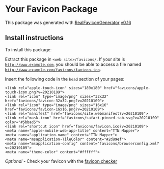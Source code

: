 # Your Favicon Package

This package was generated with [RealFaviconGenerator](https://realfavicongenerator.net/) [v0.16](https://realfavicongenerator.net/change_log#v0.16)

## Install instructions

To install this package:

Extract this package in <code>&lt;web site&gt;/favicons/</code>. If your site is <code>http://www.example.com</code>, you should be able to access a file named <code>http://www.example.com/favicons/favicon.ico</code>.

Insert the following code in the `head` section of your pages:

    <link rel="apple-touch-icon" sizes="180x180" href="favicons/apple-touch-icon.png?v=20210109">
    <link rel="icon" type="image/png" sizes="32x32" href="favicons/favicon-32x32.png?v=20210109">
    <link rel="icon" type="image/png" sizes="16x16" href="favicons/favicon-16x16.png?v=20210109">
    <link rel="manifest" href="favicons/site.webmanifest?v=20210109">
    <link rel="mask-icon" href="favicons/safari-pinned-tab.svg?v=20210109" color="#5bbad5">
    <link rel="shortcut icon" href="favicons/favicon.ico?v=20210109">
    <meta name="apple-mobile-web-app-title" content="TTN Mapper">
    <meta name="application-name" content="TTN Mapper">
    <meta name="msapplication-TileColor" content="#2d89ef">
    <meta name="msapplication-config" content="favicons/browserconfig.xml?v=20210109">
    <meta name="theme-color" content="#ffffff">

*Optional* - Check your favicon with the [favicon checker](https://realfavicongenerator.net/favicon_checker)